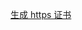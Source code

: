 [生成 https 证书](https://mp.weixin.qq.com/s?__biz=MzA4MTg4MDI5OQ==&mid=2456039578&idx=1&sn=d60ea7352b04a77c11f1037c86a86323&chksm=881ea51ebf692c08804792b14fac95823b27ae2e011ba94de9b63dacd265bb13396689b3e44c&scene=21#wechat_redirect)
